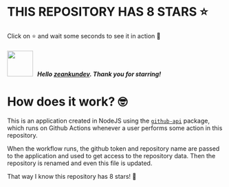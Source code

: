 # THIS REPOSITORY HAS 8 STARS :star:
Click on :star: and wait some seconds to see it in action :star_struck:

##### <img width="60" src="https://avatars.githubusercontent.com/u/58360911?v=4"/> &nbsp; Hello [zeankundev](https://github.com/zeankundev). Thank you for starring! 

# How does it work? :nerd_face:

This is an application created in NodeJS using the [`github-api`](https://www.npmjs.com/package/github-api) package, which runs on Github Actions whenever a user performs some action in this repository.
<br/>

When the workflow runs, the github token and repository name are passed to the application and used to get access to the repository data. Then the repository is renamed and even this file is updated.
<br/>

That way I know this repository has 8 stars! :monocle_face:

